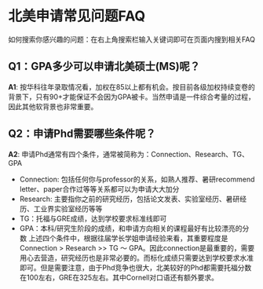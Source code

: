 # 北美申请常见问题FAQ

如何搜索你感兴趣的问题：在右上角搜索栏输入关键词即可在页面内搜到相关FAQ

## Q1：GPA多少可以申请北美硕士(MS)呢？
**A1**: 按华科往年录取情况看，加权在85以上都有机会。按目前各级加权持续变卷的背景下，只有90+才能保证不会因为GPA被卡。当然申请是一件综合考量的过程，因此其他软背景也非常重要。 

## Q2：申请Phd需要哪些条件呢？
**A2**: 申请Phd通常有四个条件，通常被简称为：Connection、Research、TG、GPA
* Connection: 包括任何你与professor的关系，如熟人推荐、暑研recommend letter、paper合作过等等关系都可以为申请大大加分
* Research: 主要指你之前的研究经历，包括论文发表、实验室经历、暑研经历、工业界实验室经历等等
* TG：托福与GRE成绩，达到学校要求标准线即可
* GPA：本科/研究生阶段的成绩，和申请方向相关的课程最好有比较漂亮的分数
上述四个条件中，根据往届学长学姐申请经验来看，其重要程度是Connection > Research >> TG ～ GPA。因此connection是最重要的，需要用心去营造，研究经历也是非常必要的。而标化成绩只需要达到学校要求水准即可。但是需要注意，由于Phd竞争也很大，北美较好的Phd都需要托福分数在100左右，GRE在325左右。其中Cornell对口语还有额外要求。
